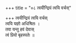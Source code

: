 +++
title = "०८ त्वयीन्द्रियं त्वयि वर्चस्"

+++
त्वयीन्द्रियं त्वयि वर्चस्  
त्वयि यज्ञो अधिश्रितः ।  
तवा यन्तु हवं देवास्  
त्वं प्रियो बृहस्पतेः ॥
